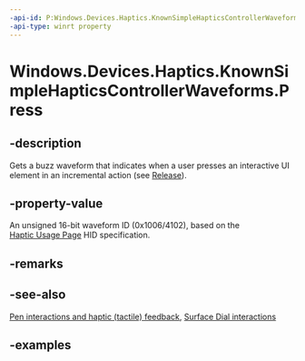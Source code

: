 ```yaml
---
-api-id: P:Windows.Devices.Haptics.KnownSimpleHapticsControllerWaveforms.Press
-api-type: winrt property
---
```


<!-- Property syntax.
public ushort Press { get; }
-->

# Windows.Devices.Haptics.KnownSimpleHapticsControllerWaveforms.Press

## -description

Gets a buzz waveform that indicates when a user presses an interactive UI element in an incremental action (see [Release](knownsimplehapticscontrollerwaveforms_release.md)).

## -property-value

An unsigned 16-bit waveform ID (0x1006/4102), based on the [Haptic Usage Page](https://aka.ms/hid-haptics) HID specification.

## -remarks

## -see-also

[Pen interactions and haptic (tactile) feedback](/windows/apps/design/input/pen-haptics), [Surface Dial interactions](/windows/apps/design/input/windows-wheel-interactions)

## -examples
